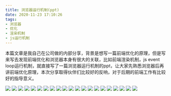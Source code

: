 ```yaml
---
title: 浏览器运行机制(ppt)
date: 2020-11-23 17:10:26
tags:
- 浏览器
- 优化
- 渲染机制
- js运行机制
---
```


本篇文章是我自己在公司做的内部分享，背景是想写一篇前端优化的原理，但是写来写去发现前端优化和浏览器本身有很大的关联，比如前端渲染机制，js event loop运行机制，就直接写了一篇浏览器运行机制的ppt，让大家先熟悉浏览器后再讲前端优化原理，本次分享取得伙伴们比较好的反响，对于后期的前端工作有比较好的指导意义。

<!--more-->

![](https://cdn.liujiefront.com/images/browser/0001.jpg)
![](https://cdn.liujiefront.com/images/browser/0002.jpg)
![](https://cdn.liujiefront.com/images/browser/0003.jpg)
![](https://cdn.liujiefront.com/images/browser/0004.jpg)
![](https://cdn.liujiefront.com/images/browser/0005.jpg)
![](https://cdn.liujiefront.com/images/browser/0006.jpg)
![](https://cdn.liujiefront.com/images/browser/0007.jpg)
![](https://cdn.liujiefront.com/images/browser/0008.jpg)
![](https://cdn.liujiefront.com/images/browser/0009.jpg)
![](https://cdn.liujiefront.com/images/browser/0010.jpg)
![](https://cdn.liujiefront.com/images/browser/0011.jpg)
![](https://cdn.liujiefront.com/images/browser/0012.jpg)
![](https://cdn.liujiefront.com/images/browser/0013.jpg)
![](https://cdn.liujiefront.com/images/browser/0014.jpg)
![](https://cdn.liujiefront.com/images/browser/0015.jpg)
![](https://cdn.liujiefront.com/images/browser/0016.jpg)
![](https://cdn.liujiefront.com/images/browser/0017.jpg)
![](https://cdn.liujiefront.com/images/browser/0018.jpg)
![](https://cdn.liujiefront.com/images/browser/0019.jpg)
![](https://cdn.liujiefront.com/images/browser/0030.jpg)
![](https://cdn.liujiefront.com/images/browser/0031.jpg)
